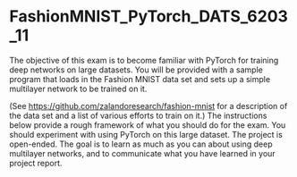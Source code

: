 # FashionMNIST_PyTorch_DATS_6203_11

The objective of this exam is to become familiar with PyTorch for training deep networks on large datasets. You will be provided with a sample program that loads in the Fashion MNIST data set and sets up a simple multilayer network to be trained on it.

(See https://github.com/zalandoresearch/fashion-mnist for a description of the data set and a list of various efforts to train on it.) The instructions below provide a rough framework of what you should do for the exam. You should experiment with using PyTorch on this large dataset. The project is open-ended. The goal is to learn as much as you can about using deep multilayer networks, and to communicate what you have learned in your project report.
